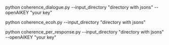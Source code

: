 python coherence_dialogue.py --input_directory "directory with jsons" --openAIKEY "your key" 

python coherence_ecoh.py --input_directory "directory with jsons" 

python coherence_per_response.py --input_directory "directory with jsons" --openAIKEY "your key"




